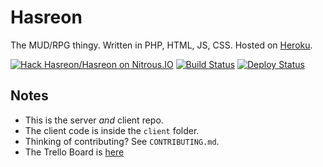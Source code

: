 Hasreon 
======================

The MUD/RPG thingy. Written in PHP, HTML, JS, CSS. Hosted on [Heroku](http://heroku.com).

[![Hack Hasreon/Hasreon on Nitrous.IO](https://d3o0mnbgv6k92a.cloudfront.net/assets/hack-s-v1-7475db0cf93fe5d1e29420c928ebc614.png)](https://www.nitrous.io/hack_button?source=embed&runtime=php&repo=Hasreon%2FHasreon&file_to_open=README.md) [![Build Status](https://travis-ci.org/Hasreon/Hasreon.svg?branch=master)](https://travis-ci.org/Hasreon/Hasreon) [![Deploy Status](https://www.codeship.io/projects/6ef02c50-9358-0131-4d8f-5a83311f57ca/status)](https://www.codeship.io/projects/16645)

## Notes

- This is the server _and_ client repo.
- The client code is inside the `client` folder.
- Thinking of contributing? See `CONTRIBUTING.md`.
- The Trello Board is [here](https://trello.com/b/XKlx3SC1/hasreon)
